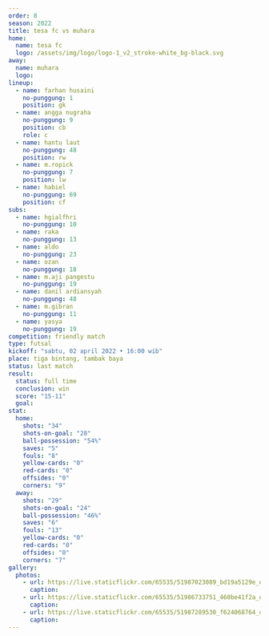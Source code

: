 ```yaml
---
order: 8
season: 2022
title: tesa fc vs muhara
home:
  name: tesa fc
  logo: /assets/img/logo/logo-1_v2_stroke-white_bg-black.svg
away:
  name: muhara
  logo:
lineup:
  - name: farhan husaini
    no-punggung: 1
    position: gk
  - name: angga nugraha
    no-punggung: 9
    position: cb
    role: c
  - name: hantu laut
    no-punggung: 48
    position: rw
  - name: m.ropick
    no-punggung: 7
    position: lw
  - name: habiel
    no-punggung: 69
    position: cf
subs:
  - name: hgialfhri
    no-punggung: 10
  - name: raka
    no-punggung: 13
  - name: aldo
    no-punggung: 23
  - name: ozan
    no-punggung: 18
  - name: m.aji pangestu
    no-punggung: 19
  - name: danil ardiansyah
    no-punggung: 48
  - name: m.gibran
    no-punggung: 11
  - name: yasya
    no-punggung: 19
competition: friendly match
type: futsal
kickoff: "sabtu, 02 april 2022 • 16:00 wib"
place: tiga bintang, tambak baya
status: last match
result:
  status: full time
  conclusion: win
  score: "15-11"
  goal: 
stat:
  home:
    shots: "34"
    shots-on-goal: "28"
    ball-possession: "54%"
    saves: "5"
    fouls: "8"
    yellow-cards: "0"
    red-cards: "0"
    offsides: "0"
    corners: "9"
  away:
    shots: "29"
    shots-on-goal: "24"
    ball-possession: "46%"
    saves: "6"
    fouls: "13"
    yellow-cards: "0"
    red-cards: "0"
    offsides: "0"
    corners: "7"
gallery:
  photos:
    - url: https://live.staticflickr.com/65535/51987023089_bd19a5129e_o.jpg
      caption: 
    - url: https://live.staticflickr.com/65535/51986733751_460be41f2a_o.jpg
      caption:
    - url: https://live.staticflickr.com/65535/51987289530_f624068764_o.jpg
      caption:
---
```

